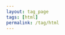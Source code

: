 ```yaml
---
layout: tag_page
tags: [html]
permalink: /tag/html
---
```

<!--
<div class='o-wrapper'>
    <div class='o-grid'>
    {% for post in tag[html] %}
        <div class='o-grid__col'>
          <a href='{{ post.url | prepend: site.baseurl }}' class='c-post-card {% if forloop.first == true %} c-post-card--first {% endif %} {% if forloop.last == true %} c-post-card--last {% endif %}'>
          <h3 class='c-post-card__title'>{{ post.title }}</h3>
            {% if post.image %}
              <img src='{{ post.image | prepend: site.baseurl }}' class='c-post__image' alt='{{ post.title }}'>
            {% endif %}
            <p class='c-post-card__excerpt u-font-medium'>
              {{ post.content | strip_html | truncatewords:35 }}
            </p>
            <span class='c-post-card__date'>{{ post.date | date: '%d %b %Y' }}</span>
            </a>
        </div>
    {% endfor %}
    </div>
-->